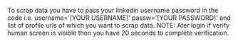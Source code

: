 To scrap data you have to pass your linkedin username password in the code i.e. username='[YOUR USERNAME]' passw='[YOUR PASSWORD]' and list of profile urls of which you want to scrap data.
NOTE: Ater login if verify human screen is visible then you have 20 seconds to complete verification.
